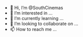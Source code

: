 - 👋 Hi, I’m @SouthCinemas
- 👀 I’m interested in ...
- 🌱 I’m currently learning ...
- 💞️ I’m looking to collaborate on ...
- 📫 How to reach me ...

<!---
SouthCinemas/SouthCinemas is a ✨ special ✨ repository because its `README.md` (this file) appears on your GitHub profile.
You can click the Preview link to take a look at your changes.
--->
